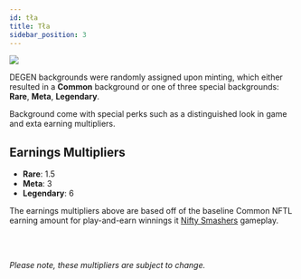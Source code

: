 ```yaml
---
id: tła
title: Tła
sidebar_position: 3
---
```


![](/img/rngBackgrounds.gif)

DEGEN backgrounds were randomly assigned upon minting, which either resulted in a **Common** background or one of three special backgrounds: **Rare**, **Meta**, **Legendary**.

Background come with special perks such as a distinguished look in game and exta earning multipliers.

## Earnings Multipliers

- **Rare**: 1.5
- **Meta**: 3
- **Legendary**: 6

The earnings multipliers above are based off of the baseline Common NFTL earning amount for play-and-earn winnings it [Nifty Smashers](https://docs.niftyleague.com/guides/nifty-smashers/general-info) gameplay.

<br></br>

_Please note, these multipliers are subject to change._
